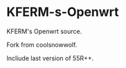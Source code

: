# KFERM-s-Openwrt

KFERM's Openwrt source.

Fork from coolsnowwolf.

Incliude last version of 55R++.
